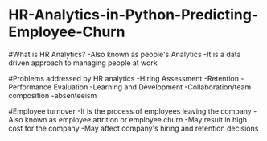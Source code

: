 # HR-Analytics-in-Python-Predicting-Employee-Churn

#What is HR Analytics?
-Also known as people's Analytics
-It is a data driven approach to managing people at work

#Problems addressed by HR analytics
-Hiring Assessment
-Retention
-Performance Evaluation
-Learning and Development
-Collaboration/team composition
-absenteeism

#Employee turnover
-It is the process of employees leaving the company
-Also known as employee attrition or employee churn
-May result in high cost for the company
-May affect company's hiring and retention decisions



